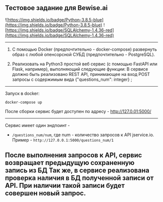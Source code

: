 ## Тестовое задание для Bewise.ai

![https://img.shields.io/badge/Python-3.8.5-blue](https://img.shields.io/badge/Python-3.8.5-blue)
![https://img.shields.io/badge/SQLAlchemy-1.4.36-red](https://img.shields.io/badge/SQLAlchemy-1.4.36-red)

---
1. С помощью Docker (предпочтительно - docker-compose) развернуть образ с любой опенсорсной СУБД (предпочтительно - PostgreSQL).


2. Реализовать на Python3 простой веб сервис (с помощью FastAPI или Flask, например), выполняющий следующие функции:
В сервисе должно быть реализовано REST API, принимающее на вход POST запросы с содержимым вида {"questions_num": integer} ;
---
Запуск в docker: 
```
docker-compose up
```
После сборки сервис будет доступен по адресу - http://127.0.01:5000/ 

---
Сервис имеет один эндпоинт -
* `/questions_num/num`, где num - количество запросов к API jservice.io. Пример - `http://127.0.0.1:5000/questions_num/1`

После выполнения запросов к API, сервис возвращает предыдущую сохраненную запись из БД
Так же, в сервисе реализована проверка наличия в БД полученной записи от API. При наличии такой записи будет совершен новый запрос.
---